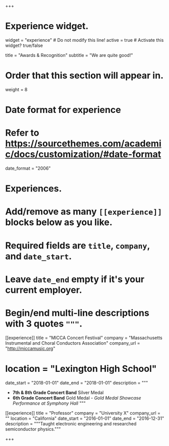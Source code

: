 +++
# Experience widget.
widget = "experience"  # Do not modify this line!
active = true  # Activate this widget? true/false

title = "Awards & Recognition"
subtitle = "We are quite good!"

# Order that this section will appear in.
weight = 8

# Date format for experience
#   Refer to https://sourcethemes.com/academic/docs/customization/#date-format
date_format = "2006"

# Experiences.
#   Add/remove as many `[[experience]]` blocks below as you like.
#   Required fields are `title`, `company`, and `date_start`.
#   Leave `date_end` empty if it's your current employer.
#   Begin/end multi-line descriptions with 3 quotes `"""`.
[[experience]]
  title = "MICCA Concert Festival"
  company = "Massachusetts Instrumental and Choral Conductors Association"
  company_url = "http://miccamusic.org"
# location = "Lexington High School"
  date_start = "2018-01-01"
  date_end = "2018-01-01"
  description = """

  * **7th & 8th Grade Concert Band** Silver Medal
  * **6th Grade Concert Band** Gold Medal - *Gold Medal Showcase Performance at Symphony Hall*
  """

[[experience]]
  title = "Professor"
  company = "University X"
  company_url = ""
  location = "California"
  date_start = "2016-01-01"
  date_end = "2016-12-31"
  description = """Taught electronic engineering and researched semiconductor physics."""

+++
